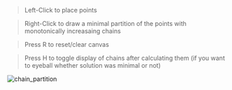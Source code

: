 >Left-Click to place points

>Right-Click to draw a minimal partition of the points with monotonically increasaing chains

>Press R to reset/clear canvas

>Press H to toggle display of chains after calculating them (if you want to eyeball whether solution was minimal or not)


![chain_partition](https://user-images.githubusercontent.com/75807819/223897595-2553a737-37f7-44cf-8895-7cba1ada97ce.gif)
